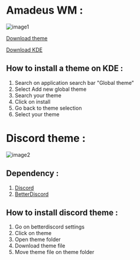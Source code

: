 # Amadeus WM :

![image1](https://i.ibb.co/kJSTt9C/Screenshot-20200805-183251.png)

[Download theme](https://store.kde.org/p/1235613)

[Download KDE](https://kde.org/download/)

## How to install a theme on KDE :
  1. Search on application search bar "Global theme"
  2. Select Add new global theme
  3. Search your theme
  4. Click on install
  5. Go back to theme selection
  6. Select your theme

# Discord theme :

![image2](https://i.ibb.co/K5VqJnC/Screenshot-20200819-194732.png)

## Dependency :
  1. [Discord](https://discord.com) 
  2. [BetterDiscord](https://betterdiscord.net/home)

## How to install discord theme : 
  1. Go on betterdiscord settings
  2. Click on theme
  3. Open theme folder 
  4. Download theme file 
  5. Move theme file on theme folder
